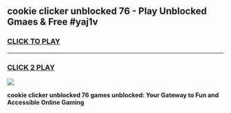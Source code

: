 
## cookie clicker unblocked 76 - Play Unblocked Gmaes & Free #yaj1v
<h3>
<a href="https://news.freeplayer.one?title=cookie_clicker_unblocked_76&ref=03M">CLICK TO PLAY</a></h3>
<hr>

<h3>
<a href="https://news.freeplayer.one?title=cookie_clicker_unblocked_76&ref=03M">CLICK 2 PLAY</a>
  
</h3>

<a href="https://news.freeplayer.one?title=cookie_clicker_unblocked_76&ref=03M"><img src="https://clearcache.store/games.png"></a>


**cookie clicker unblocked 76 games unblocked: Your Gateway to Fun and Accessible Online Gaming**
